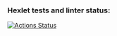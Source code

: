 ### Hexlet tests and linter status:
[![Actions Status](https://github.com/AnastasiaVasileva/frontend-project-44/actions/workflows/hexlet-check.yml/badge.svg)](https://github.com/AnastasiaVasileva/frontend-project-44/actions)